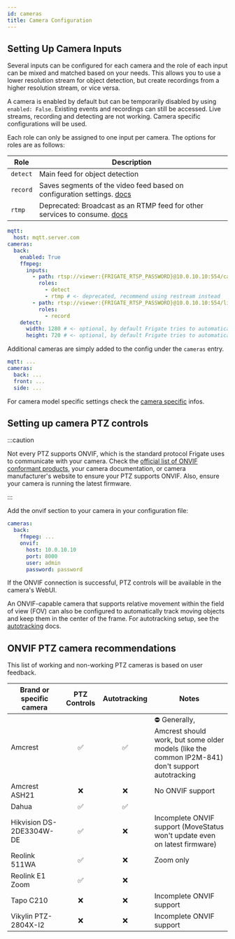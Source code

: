 ```yaml
---
id: cameras
title: Camera Configuration
---
```


## Setting Up Camera Inputs

Several inputs can be configured for each camera and the role of each input can be mixed and matched based on your needs. This allows you to use a lower resolution stream for object detection, but create recordings from a higher resolution stream, or vice versa.

A camera is enabled by default but can be temporarily disabled by using `enabled: False`. Existing events and recordings can still be accessed. Live streams, recording and detecting are not working. Camera specific configurations will be used.

Each role can only be assigned to one input per camera. The options for roles are as follows:

| Role     | Description                                                                              |
| -------- | ---------------------------------------------------------------------------------------- |
| `detect` | Main feed for object detection                                                           |
| `record` | Saves segments of the video feed based on configuration settings. [docs](record.md)      |
| `rtmp`   | Deprecated: Broadcast as an RTMP feed for other services to consume. [docs](restream.md) |

```yaml
mqtt:
  host: mqtt.server.com
cameras:
  back:
    enabled: True
    ffmpeg:
      inputs:
        - path: rtsp://viewer:{FRIGATE_RTSP_PASSWORD}@10.0.10.10:554/cam/realmonitor?channel=1&subtype=2
          roles:
            - detect
            - rtmp # <- deprecated, recommend using restream instead
        - path: rtsp://viewer:{FRIGATE_RTSP_PASSWORD}@10.0.10.10:554/live
          roles:
            - record
    detect:
      width: 1280 # <- optional, by default Frigate tries to automatically detect resolution
      height: 720 # <- optional, by default Frigate tries to automatically detect resolution
```

Additional cameras are simply added to the config under the `cameras` entry.

```yaml
mqtt: ...
cameras:
  back: ...
  front: ...
  side: ...
```

For camera model specific settings check the [camera specific](camera_specific.md) infos.

## Setting up camera PTZ controls

:::caution

Not every PTZ supports ONVIF, which is the standard protocol Frigate uses to communicate with your camera. Check the [official list of ONVIF conformant products](https://www.onvif.org/conformant-products/), your camera documentation, or camera manufacturer's website to ensure your PTZ supports ONVIF. Also, ensure your camera is running the latest firmware.

:::

Add the onvif section to your camera in your configuration file:

```yaml
cameras:
  back:
    ffmpeg: ...
    onvif:
      host: 10.0.10.10
      port: 8000
      user: admin
      password: password
```

If the ONVIF connection is successful, PTZ controls will be available in the camera's WebUI.

An ONVIF-capable camera that supports relative movement within the field of view (FOV) can also be configured to automatically track moving objects and keep them in the center of the frame. For autotracking setup, see the [autotracking](autotracking.md) docs.

## ONVIF PTZ camera recommendations

This list of working and non-working PTZ cameras is based on user feedback.

| Brand or specific camera | PTZ Controls | Autotracking | Notes                                                                                                           |
| ------------------------ | :----------: | :----------: | --------------------------------------------------------------------------------------------------------------- |
| Amcrest                  |      ✅      |      ✅      | ⛔️ Generally, Amcrest should work, but some older models (like the common IP2M-841) don't support autotracking |
| Amcrest ASH21            |      ❌      |      ❌      | No ONVIF support                                                                                                |
| Dahua                    |      ✅      |      ✅      |                                                                                                                 |
| Hikvision DS-2DE3304W-DE |      ✅      |      ❌      | Incomplete ONVIF support (MoveStatus won't update even on latest firmware)                                      |
| Reolink 511WA            |      ✅      |      ❌      | Zoom only                                                                                                       |
| Reolink E1 Zoom          |      ✅      |      ❌      |                                                                                                                 |
| Tapo C210                |      ❌      |      ❌      | Incomplete ONVIF support                                                                                        |
| Vikylin PTZ-2804X-I2     |      ❌      |      ❌      | Incomplete ONVIF support                                                                                        |
